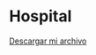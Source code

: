 # Hospital
<a href="https://github.com/Leibril2007/Hospital/raw/refs/heads/farmacia/src/descargas/Hospital.jar" download="Hospital.jar">Descargar mi archivo</a>
